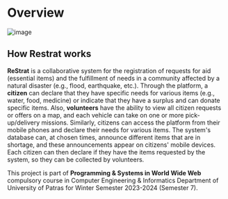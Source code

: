 # Overview

![image](https://github.com/user-attachments/assets/05e40ef2-950d-4319-9d1d-9798b46ac150)

## How Restrat works
**ReStrat** is a collaborative system for the registration of requests for aid (essential items) and the fulfillment of needs in a community affected by a natural disaster (e.g., flood, earthquake, etc.). Through the platform, a **citizen** can declare that they have specific needs for various items (e.g., water, food, medicine) or indicate that they have a surplus and can donate specific items. Also, **volunteers** have the ability to view all citizen requests or offers on a map, and each vehicle can take on one or more pick-up/delivery missions. Similarly, citizens can access the platform from their mobile phones and declare their needs for various items. The system's database can, at chosen times, announce different items that are in shortage, and these announcements appear on citizens' mobile devices. Each citizen can then declare if they have the items requested by the system, so they can be collected by volunteers.

This project is part of **Programming & Systems in World Wide Web** compulsory course in Computer Engineering & Informatics Department of University of Patras for Winter Semester 2023-2024 (Semester 7).

